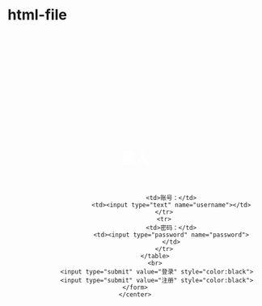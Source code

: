 # html-file
<html>
<head>
<meta http-equiv="Content-Type" content="text/html; charset=ISO-8859-1" charset="utf-8">
<title>登录界面</title>
</head>

<body background="D:\2.jpeg" style="background-repeat:no-repeat; background-size:100% 100%; background-attachment: fixed;">
    <center>
    <br><br><br><br><br><br><br><br><br><br><br>
    <h1 style="color:white">登入</h1>
    <br>
    <form name="loginForm" action="login_check.jsp" method="post">   
          <table Border="0" >
                    <tr >
                    
                        <td>账号：</td>
                        <td><input type="text" name="username"></td>
                    </tr>
                    <tr>
                        <td>密码：</td>
                        <td><input type="password" name="password">
                        </td>
                    </tr>
               </table>
               <br>
                <input type="submit" value="登录" style="color:black">
                <input type="submit" value="注册" style="color:black">
    </form>
    </center>

</body>
</html>
